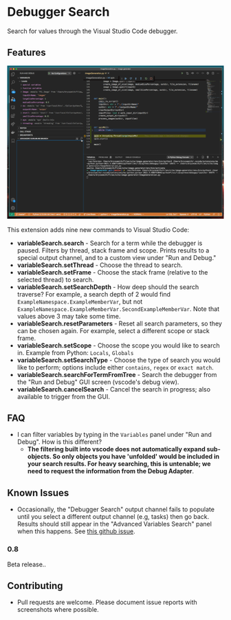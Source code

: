 # Debugger Search

Search for values through the Visual Studio Code debugger.

## Features

![](resources/debuggerSearch.gif "Debugger Search Demonstration")

This extension adds nine new commands to Visual Studio Code:

- **variableSearch.search** - Search for a term while the debugger is paused. Filters by thread, stack frame and scope. Prints results to a special output channel,
and to a custom view under "Run and Debug."
- **variableSearch.setThread** - Choose the thread to search.
- **variableSearch.setFrame** - Choose the stack frame (relative to the selected thread) to search. 
- **variableSearch.setSearchDepth** - How deep should the search traverse? For example, a search depth of 2 would find `ExampleNamespace.ExampleMemberVar`, but not `ExampleNamespace.ExampleMemberVar.SecondExampleMemberVar`. Note that values above 3 may take some time. 
- **variableSearch.resetParameters** - Reset all search parameters, so they can be chosen again. For example, select a different scope or stack frame.
- **variableSearch.setScope** - Choose the scope you would like to search in. Example from Python: `Locals`, `Globals`
- **variableSearch.setSearchType** - Choose the type of search you would like to perform; options include either `contains`, `regex` or `exact match`.
- **variableSearch.searchForTermFromTree** - Search the debugger from the "Run and Debug" GUI screen  (vscode's debug view).
- **variableSearch.cancelSearch** - Cancel the search in progress; also available to trigger from the GUI.

## FAQ

- I can filter variables by typing in the `Variables` panel under "Run and Debug". How is this different?
  - **The filtering built into vscode does not automatically expand sub-objects. So only objects you have 'unfolded' would be included in your search results. For heavy searching, this is untenable; we need to request the information from the Debug Adapter**.

## Known Issues

- Occasionally, the "Debugger Search" output channel fails to populate until you select a different output channel (e.g, tasks) then go back. Results should still appear in the "Advanced Variables Search" panel when this happens. See [this github issue](https://github.com/microsoft/vscode/issues/90794).

### 0.8

Beta release..


## Contributing

- Pull requests are welcome. Please document issue reports with screenshots where possible.

